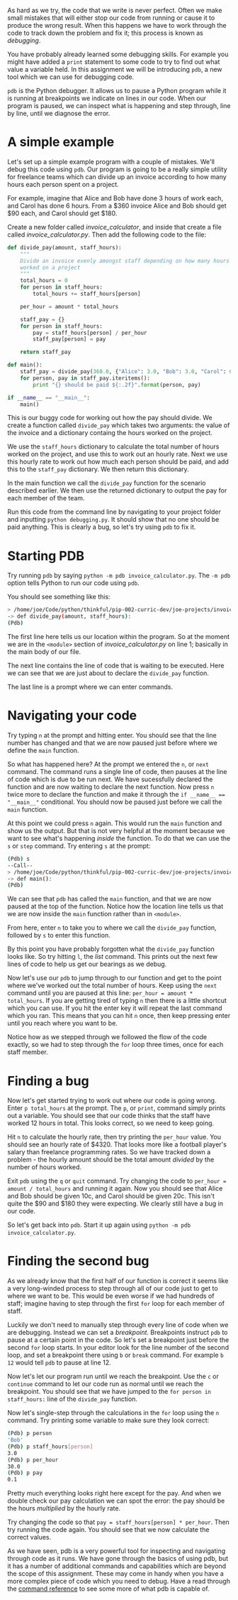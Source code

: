 As hard as we try, the code that we write is never perfect. Often we make small mistakes that will either stop our code from running or cause it to produce the wrong result. When this happens we have to work through the code to track down the problem and fix it; this process is known as *debugging*.

You have probably already learned some debugging skills. For example you might have added a `print` statement to some code to try to find out what value a variable held. In this assignment we will be introducing `pdb`, a new tool which we can use for debugging code.

`pdb` is the Python debugger. It allows us to pause a Python program while it is running at breakpoints we indicate on lines in our code. When our program is paused, we can inspect what is happening and step through, line by line, until we diagnose the error.

# A simple example

Let's set up a simple example program with a couple of mistakes. We'll debug this code using `pdb`. Our program is going to be a really simple utility for freelance teams which can divide up an invoice according to how many hours each person spent on a project.

For example, imagine that Alice and Bob have done 3 hours of work each, and Carol has done 6 hours. From a $360 invoice Alice and Bob should get $90 each, and Carol should get $180.

Create a new folder called *invoice_calculator*, and inside that create a file called *invoice_calculator.py*. Then add the following code to the file:

```python
def divide_pay(amount, staff_hours):
    """
    Divide an invoice evenly amongst staff depending on how many hours they
    worked on a project
    """
    total_hours = 0
    for person in staff_hours:
        total_hours += staff_hours[person]

    per_hour = amount * total_hours

    staff_pay = {}
    for person in staff_hours:
        pay = staff_hours[person] / per_hour
        staff_pay[person] = pay

    return staff_pay

def main():
    staff_pay = divide_pay(360.0, {"Alice": 3.0, "Bob": 3.0, "Carol": 6.0})
    for person, pay in staff_pay.iteritems():
        print "{} should be paid ${:.2f}".format(person, pay)

if __name__ == "__main__":
    main()
```

This is our buggy code for working out how the pay should divide. We create a function called `divide_pay` which takes two arguments: the value of the invoice and a dictionary containg the hours worked on the project.

We use the `staff_hours` dictionary to calculate the total number of hours worked on the project, and use this to work out an hourly rate. Next we use this hourly rate to work out how much each person should be paid, and add this to the `staff_pay` dictionary. We then return this dictionary.

In the main function we call the `divide_pay` function for the scenario described earlier. We then use the returned dictionary to output the pay for each member of the team.

Run this code from the command line by navigating to your project folder and inputting `python debugging.py`. It should show that no one should be paid anything. This is clearly a bug, so let's try using `pdb` to fix it.

# Starting PDB

Try running `pdb` by saying `python -m pdb invoice_calculator.py`.  The `-m pdb` option tells Python to run our code using `pdb`.

You should see something like this:

```bash
> /home/joe/Code/python/thinkful/pip-002-curric-dev/joe-projects/invoice_calculator/invoice_calculator.py(1)<module>()
-> def divide_pay(amount, staff_hours):
(Pdb)
```

The first line here tells us our location within the program. So at the moment we are in the `<module>` section of *invoice_calculator.py* on line 1; basically in the main body of our file.

The next line contains the line of code that is waiting to be executed. Here we can see that we are just about to declare the `divide_pay` function.

The last line is a prompt where we can enter commands.

# Navigating your code

Try typing `n` at the prompt and hitting enter. You should see that the line number has changed and that we are now paused just before where we define the `main` function.

So what has happened here? At the prompt we entered the `n`, or `next` command. The command runs a single line of code, then pauses at the line of code which is due to be run next. We have sucessfully declared the function and are now waiting to declare the next function. Now press `n` twice more to declare the function and make it through the `if __name__ == "__main__"` conditional. You should now be paused just before we call the `main` function.

At this point we could press `n` again. This would run the `main` function and show us the output. But that is not very helpful at the moment because we want to see what's happening *inside* the function. To do that we can use the `s` or `step` command. Try entering `s` at the prompt:

```bash
(Pdb) s
--Call--
> /home/joe/Code/python/thinkful/pip-002-curric-dev/joe-projects/invoice_calculator/invoice_calculator.py(19)main()
-> def main():
(Pdb)
```

We can see that `pdb` has called the `main` function, and that we are now paused at the top of the function. Notice how the location line tells us that we are now inside the `main` function rather than in `<module>`.

From here, enter `n` to take you to where we call the `divide_pay` function, followed by `s` to enter this function.

By this point you have probably forgotten what the `divide_pay` function looks like. So try hitting `l`, the *list* command. This prints out the next few lines of code to help us get our bearings as we debug.

Now let's use our `pdb` to jump through to our function and get to the point where we've worked out the total number of hours. Keep using the `next` command until you are paused at this line: `per_hour = amount * total_hours`. If you are getting tired of typing `n` then there is a little shortcut which you can use. If you hit the enter key it will repeat the last command which you ran. This means that you can hit `n` once, then keep pressing enter until you reach where you want to be.

Notice how as we stepped through we followed the flow of the code exactly, so we had to step through the `for` loop three times, once for each staff member.

# Finding a bug

Now let's get started trying to work out where our code is going wrong. Enter `p total_hours` at the prompt. The `p`, or `print`, command simply prints out a variable. You should see that our code thinks that the staff have worked 12 hours in total. This looks correct, so we need to keep going.

Hit `n` to calculate the hourly rate, then try printing the `per_hour` value. You should see an hourly rate of $4320. That looks more like a football player's salary than freelance programming rates. So we have tracked down a problem - the hourly amount should be the total amount *divided* by the number of hours worked.

Exit `pdb` using the `q` or `quit` command. Try changing the code to `per_hour = amount / total_hours` and running it again. Now you should see that Alice and Bob should be given 10c, and Carol should be given 20c. This isn't quite the $90 and $180 they were expecting. We clearly still have a bug in our code.

So let's get back into `pdb`. Start it up again using `python -m pdb invoice_calculator.py`.

# Finding the second bug

As we already know that the first half of our function is correct it seems like a very long-winded process to step through all of our code just to get to where we want to be. This would be even worse if we had hundreds of staff; imagine having to step through the first `for` loop for each member of staff.

Luckily we don't need to manually step through every line of code when we are debugging. Instead we can set a *breakpoint*. Breakpoints instruct `pdb` to pause at a certain point in the code. So let's set a breakpoint just before the second `for` loop starts. In your editor look for the line number of the second loop, and set a breakpoint there using `b` or `break` command. For example `b 12` would tell `pdb` to pause at line 12.

Now let's let our program run until we reach the breakpoint. Use the `c` or `continue` command to let our code run as normal until we reach the breakpoint. You should see that we have jumped to the `for person in staff_hours:` line of the `divide_pay` function.

Now let's single-step through the calculations in the `for` loop using the `n` command. Try printing some variable to make sure they look correct:

```bash
(Pdb) p person
'Bob'
(Pdb) p staff_hours[person]
3.0
(Pdb) p per_hour
30.0
(Pdb) p pay
0.1
```

Pretty much everything looks right here except for the pay. And when we double check our pay calculation we can spot the error: the pay should be the hours *multiplied* by the hourly rate.

Try changing the code so that `pay = staff_hours[person] * per_hour`. Then try running the code again. You should see that we now calculate the correct values.

As we have seen, pdb is a very powerful tool for inspecting and navigating through code as it runs. We have gone through the basics of using pdb, but it has a number of additional commands and capabilities which are beyond the scope of this assignment. These may come in handy when you have a more complex piece of code which you need to debug. Have a read through the [command reference](https://docs.python.org/2/library/pdb.html#debugger-commands) to see some more of what pdb is capable of.